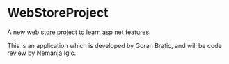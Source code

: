 # WebStoreProject
A new web store project to learn asp net features.

This is an application which is developed by Goran Bratic, and will be code review by Nemanja Igic.
